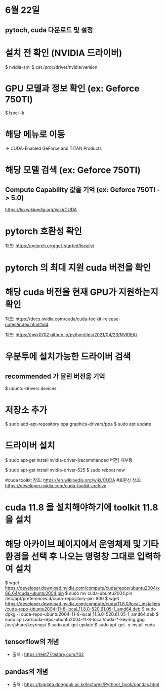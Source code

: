 # 6월 22일

## pytoch, cuda 다운로드 및 설정
# 설치 전 확인 (NVIDIA 드라이버)
$ nvidia-smi
$ cat /proc/driver/nvidia/version

# GPU 모델과 정보 확인 (ex: Geforce 750TI)
$ lspci -k

# 해당 메뉴로 이동
-> CUDA-Enabled GeForce and TITAN Products

# 해당 모델 검색 (ex: Geforce 750TI)
## Compute Capability 값을 기억 (ex: Geforce 750TI -> 5.0)
https://ko.wikipedia.org/wiki/CUDA


# pytorch 호환성 확인
참조: https://pytorch.org/get-started/locally/

# pytorch 의 최대 지원 cuda 버전을 확인

# 해당 cuda 버전을 현재 GPU가 지원하는지 확인
참조: https://docs.nvidia.com/cuda/cuda-toolkit-release-notes/index.html#id4

참조: https://hwk0702.github.io/python/tips/2021/04/23/NVIDEA/

# 우분투에 설치가능한 드라이버 검색
## recommended 가 달린 버전을 기억
$ ubuntu-drivers devices

# 저장소 추가
$ sudo add-apt-repository ppa:graphics-drivers/ppa
$ sudo apt update

# 드라이버 설치
$ sudo apt-get install nvidia-driver-[recommended 버전]
재부팅

$ sudo apt-get install nvidia-driver-525
$ sudo reboot now

#cuda toolkit
참조: https://en.wikipedia.org/wiki/CUDA   #호환성
참조: https://developer.nvidia.com/cuda-toolkit-archive

# cuda 11.8 을 설치해야하기에 toolkit 11.8 을 설치
# 해당 아카이브 페이지에서 운영체제 및 기타 환경을 선택 후 나오는 명령창 그대로 입력하여 설치

$ wget https://developer.download.nvidia.com/compute/cuda/repos/ubuntu2004/x86_64/cuda-ubuntu2004.pin
$ sudo mv cuda-ubuntu2004.pin /etc/apt/preferences.d/cuda-repository-pin-600
$ wget https://developer.download.nvidia.com/compute/cuda/11.8.0/local_installers/cuda-repo-ubuntu2004-11-8-local_11.8.0-520.61.05-1_amd64.deb
$ sudo dpkg -i cuda-repo-ubuntu2004-11-8-local_11.8.0-520.61.05-1_amd64.deb
$ sudo cp /var/cuda-repo-ubuntu2004-11-8-local/cuda-*-keyring.gpg /usr/share/keyrings/
$ sudo apt-get update
$ sudo apt-get -y install cuda

## tensorflow의 개념
- 출처 : https://rekt77.tistory.com/102

## pandas의 개념
- 출처 : https://bigdata.dongguk.ac.kr/lectures/Python/_book/pandas.html


